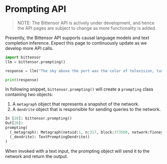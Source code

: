 # Prompting API

> NOTE: The Bittensor API is actively under development, and hence the API pages are subject to change as more functionality is added.

Presently, the Bittensor API supports causal language models and text completion inference. Expect this page to continuously update as we develop more API calls. 

```python
import bittensor
llm = bittensor.prompting()

response = llm("The sky above the port was the color of television, tuned to a dead channel")

print(response)
```

In following snippet, `bittensor.prompting()` will create a `prompting` class containing two objects: 

1. A `metagraph` object that represents a snapshot of the network. 
2. A `dendrite` object that is responsible for sending queries to the network.

```python
In [28]: bittensor.prompting()
Out[28]:
prompting(
  (_metagraph): Metagraph(netuid:1, n:317, block:373560, network:finney)
  (_dendrite): TextPromptingDendrite()
)
```

When invoked with a text input, the prompting object will send it to the network and return the output.